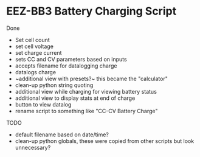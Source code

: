 # EEZ-BB3 Battery Charging Script

Done
* Set cell count
* set cell voltage
* set charge current
* sets CC and CV parameters based on inputs
* accepts filename for datalogging charge
* datalogs charge
* ~additional view with presets?~ this became the "calculator"
* clean-up python string quoting
* additional view while charging for viewing battery status
* additional view to display stats at end of charge
* button to view datalog
* rename script to something like "CC-CV Battery Charge"

TODO
* default filename based on date/time?
* clean-up python globals, these were copied from other scripts but look
  unnecessary?
